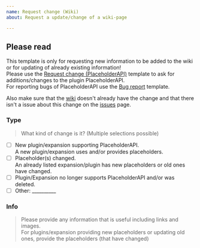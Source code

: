 ```yaml
---
name: Request change (Wiki)  
about: Request a update/change of a wiki-page

---
```


[Request change (PlaceholderAPI)]: https://github.com/PlaceholderAPI/PlaceholderAPI/issues/new?template=change_request_placeholderapi.md
[Bug report]: https://github.com/PlaceholderAPI/PlaceholderAPI/issues/new?template=bug_report.md
[issues]: https://github.com/PlaceholderAPI/PlaceholderAPI/issues
[wiki]: https://github.com/PlaceholderAPI/PlaceholderAPI/wiki

## Please read
This template is only for requesting new information to be added to the wiki or for updating of already existing information!  
Please use the [Request change (PlaceholderAPI)] template to ask for additions/changes to the plugin PlaceholderAPI.  
For reporting bugs of PlaceholderAPI use the [Bug report] template.

Also make sure that the [wiki] doesn't already have the change and that there isn't a issue about this change on the [issues] page.

### Type
> What kind of change is it? (Multiple selections possible)
<!--
      Please select the right one, by changing the [ ] to [x]
-->
- [ ] New plugin/expansion supporting PlaceholderAPI.  
A new plugin/expansion uses and/or provides placeholders.
- [ ] Placeholder(s) changed.  
An already listed expansion/plugin has new placeholders or old ones have changed.
- [ ] Plugin/Expansion no longer supports PlaceholderAPI and/or was deleted.
- [ ] Other: __________ <!-- Use this if none of the above matches your request -->

### Info
> Please provide any information that is useful including links and images.  
> For plugins/expansion providing new placeholders or updating old ones, provide the placeholders (that have changed)
<!-- Please write below this line to prevent formatting issues -->
